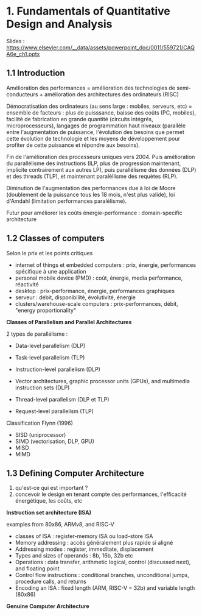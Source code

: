 
# 1. Fundamentals of Quantitative Design and Analysis

Slides : https://www.elsevier.com/__data/assets/powerpoint_doc/0011/559721/CAQA6e_ch1.pptx

## 1.1 Introduction

Amélioration des performances = amélioration des technologies de semi-conducteurs + amélioration des architectures des ordinateurs (RISC)

Démocratisation des ordinateurs (au sens large : mobiles, serveurs, etc) = ensemble de facteurs : plus de puisssance, baisse des coûts (PC, mobiles), 
facilité de fabrication en grande quantité (circuits intégrés, microprocesseurs), langages de programmation haut niveaux (parallèle entre l'augmentation
de puissance, l'évolution des besoins que permet cette évolution de technologie et les moyens de développement pour profiter de cette puissance
et répondre aux besoins).

Fin de l'amélioration des processeurs uniques vers 2004. Puis amélioration du parallélisme des instructions (ILP, plus de progression maintenant, 
implicite contrairement aux autres LP), puis parallélisme des données (DLP) et des threads (TLP), et maintenant paralèllisme des requètes (RLP).

Diminution de l'augmentation des performances due à loi de Moore (doublement de la puissance tous les 18 mois, n'est plus valide), loi d'Amdahl (limitation performances paralélisme).

Futur pour améliorer les coûts énergie-performance : domain-specific architecture

## 1.2 Classes of computers

Selon le prix et les points critiques

- internet of things et embedded computers : prix, énergie, performances spécifique à une application
- personal mobile device (PMD) : coût, énergie, media performance, réactivité
- desktop : prix-performance, énergie, performances graphiques
- serveur : débit, disponibilité, évolutivité, énergie
- clusters/warehouse-scale computers : prix-performances, débit, "energy proportionality"

**Classes of Parallelism and Parallel Architectures**

2 types de parallélisme :

- Data-level parallelism (DLP) 
- Task-level parallelism (TLP)

- Instruction-level parallelism (DLP)
- Vector architectures, graphic processor units (GPUs), and multimedia instruction sets (DLP)
- Thread-level parallelism (DLP et TLP)
- Request-level parallelism (TLP)

Classification Flynn (1996)

- SISD (uniprocessor)
- SIMD (vectorisation, DLP, GPU)
- MISD
- MIMD

## 1.3 Defining Computer Architecture

1. qu'est-ce qui est important ?
2. concevoir le design en tenant compte des performances, l'efficacité énergétique, les coûts, etc

**Instruction set architecture (ISA)**

examples from 80x86, ARMv8, and RISC-V

- classes of ISA : register-memory ISA ou load-store ISA
- Memory addressing : accès généralement plus rapide si aligné
- Addressing modes : register, immeditate, displacement
- Types and sizes of operands : 8b, 16b, 32b etc
- Operations :  data transfer, arithmetic logical, control (discussed next), and floating point
- Control flow instructions : conditional branches, unconditional jumps, procedure calls, and returns
- Encoding an ISA : fixed length (ARM, RISC-V = 32b) and variable length (80x86)

**Genuine Computer Architecture**

